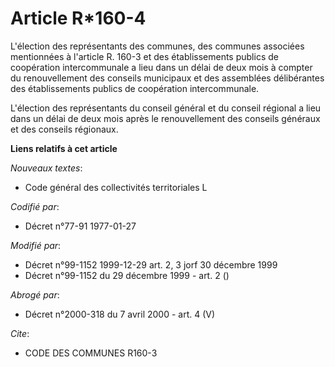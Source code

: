# Article R*160-4

L'élection des représentants des communes, des communes associées mentionnées à l'article R. 160-3 et des établissements
publics de coopération intercommunale a lieu dans un délai de deux mois à compter du renouvellement des conseils municipaux
et des assemblées délibérantes des établissements publics de coopération intercommunale.

L'élection des représentants du conseil général et du conseil régional a lieu dans un délai de deux mois après le
renouvellement des conseils généraux et des conseils régionaux.

**Liens relatifs à cet article**

_Nouveaux textes_:

  - Code général des collectivités territoriales L

_Codifié par_:

  - Décret n°77-91 1977-01-27

_Modifié par_:

  - Décret n°99-1152 1999-12-29 art. 2, 3 jorf 30 décembre 1999
  - Décret n°99-1152 du 29 décembre 1999 - art. 2 ()

_Abrogé par_:

  - Décret n°2000-318 du 7 avril 2000 - art. 4 (V)

_Cite_:

  - CODE DES COMMUNES R160-3
